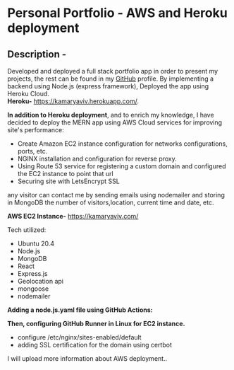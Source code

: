 # Personal Portfolio - AWS and Heroku deployment
## Description - 
Developed and deployed a full stack portfolio app in order to present my projects, the rest can be found in my [GitHub](https://github.com/akamary) profile. By implementing a backend using Node.js (express framework),  Deployed the app using Heroku Cloud.  
**Heroku-** https://kamaryaviv.herokuapp.com/.  

**In addition to Heroku deployment**, and to enrich my knowledge, I have decided to deploy the MERN app using AWS Cloud services for improving site's performance:
* Create Amazon EC2 instance configuration for networks configurations, ports, etc. 
* NGINX installation and configuration for reverse proxy.
* Using Route 53 service for registering a custom domain and configured the EC2 instance to point that url 
* Securing site with LetsEncrypt SSL  

any visitor can contact me by sending emails using nodemailer and storing in MongoDB the number of visitors,location, current time and date, etc.
 
**AWS EC2 Instance-** https://kamaryaviv.com/



Tech utilized: 
* Ubuntu 20.4
* Node.js
* MongoDB
* React
* Express.js
* Geolocation api
* mongoose
* nodemailer

**Adding a node.js.yaml file using GitHub Actions:**

**Then, configuring GitHub Runner in Linux for EC2 instance.**

* configure /etc/nginx/sites-enabled/default
* adding SSL certification for the domain using certbot

I will upload more information about AWS deployment..
